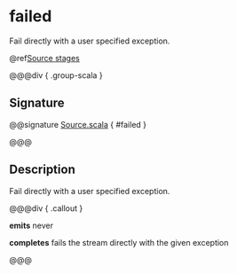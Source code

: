 # failed

Fail directly with a user specified exception.

@ref[Source stages](../index.md#source-stages)

@@@div { .group-scala }

## Signature

@@signature [Source.scala]($akka$/akka-stream/src/main/scala/akka/stream/scaladsl/Source.scala) { #failed }

@@@

## Description

Fail directly with a user specified exception.


@@@div { .callout }

**emits** never

**completes** fails the stream directly with the given exception

@@@

